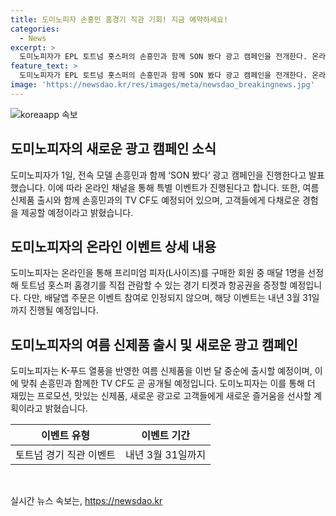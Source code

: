 ```yaml
---
title: 도미노피자 손흥민 홈경기 직관 기회! 지금 예약하세요!
categories:
  - News
excerpt: >
  도미노피자가 EPL 토트넘 홋스퍼의 손흥민과 함께 SON 봤다 광고 캠페인을 전개한다. 온라인에서 L사이즈 피자를 주문한 회원 중 한 명을 매달 손흥민의 소속팀 토트넘 홈 경기를 관람할 수 있는 경기 티켓과 항공권으로 추첨하며, 내년 3월 31일까지 진행된다. 또한, 여름에는 K-푸드 열풍을 반영한 신제품 출시와 함께 손흥민과의 TV CF도 계획되고 있다. 도미노피자는 고객들께 더 많은 재미와 맛, 새로운 경험을 선사할 것이라고 전했다.
feature_text: >
  도미노피자가 EPL 토트넘 홋스퍼의 손흥민과 함께 SON 봤다 광고 캠페인을 전개한다. 온라인에서 L사이즈 피자를 주문한 회원 중 한 명을 매달 손흥민의 소속팀 토트넘 홈 경기를 관람할 수 있는 경기 티켓과 항공권으로 추첨하며, 내년 3월 31일까지 진행된다. 또한, 여름에는 K-푸드 열풍을 반영한 신제품 출시와 함께 손흥민과의 TV CF도 계획되고 있다. 도미노피자는 고객들께 더 많은 재미와 맛, 새로운 경험을 선사할 것이라고 전했다.
image: 'https://newsdao.kr/res/images/meta/newsdao_breakingnews.jpg'
---
```


<p><img src="https://newsdao.kr/res/images/meta/newsdao_breakingnews.jpg" alt="koreaapp 속보" /></p>

<h2 data-ke-size="size26">도미노피자의 새로운 광고 캠페인 소식</h2>

<p data-ke-size="size16">도미노피자가 1일, 전속 모델 손흥민과 함께 ‘SON 봤다’ 광고 캠페인을 진행한다고 발표했습니다. 이에 따라 온라인 채널을 통해 특별 이벤트가 진행된다고 합니다. 또한, 여름 신제품 출시와 함께 손흥민과의 TV CF도 예정되어 있으며, 고객들에게 다채로운 경험을 제공할 예정이라고 밝혔습니다.</p>

<h2 data-ke-size="size26">도미노피자의 온라인 이벤트 상세 내용</h2>

<p data-ke-size="size16">도미노피자는 온라인을 통해 프리미엄 피자(L사이즈)를 구매한 회원 중 매달 1명을 선정해 토트넘 홋스퍼 홈경기를 직접 관람할 수 있는 경기 티켓과 항공권을 증정할 예정입니다. 다만, 배달앱 주문은 이벤트 참여로 인정되지 않으며, 해당 이벤트는 내년 3월 31일까지 진행될 예정입니다.</p>

<h2 data-ke-size="size26">도미노피자의 여름 신제품 출시 및 새로운 광고 캠페인</h2>

<p data-ke-size="size16">도미노피자는 K-푸드 열풍을 반영한 여름 신제품을 이번 달 중순에 출시할 예정이며, 이에 맞춰 손흥민과 함께한 TV CF도 곧 공개될 예정입니다. 도미노피자는 이를 통해 더 재밌는 프로모션, 맛있는 신제품, 새로운 광고로 고객들에게 새로운 즐거움을 선사할 계획이라고 밝혔습니다.</p>

<table>
    <thead>
        <tr>
            <th style="text-align: center;">이벤트 유형</th>
            <th style="text-align: center;">이벤트 기간</th>
        </tr>
    </thead>
    <tbody>
        <tr>
            <td style="text-align: center;">토트넘 경기 직관 이벤트</td>
            <td style="text-align: center;">내년 3월 31일까지</td>
        </tr>
    </tbody>
</table>

<p data-ke-size="size16">&nbsp;</p>
실시간 뉴스 속보는, <a href="https://newsdao.kr" rel="dofollow">https://newsdao.kr</a>


